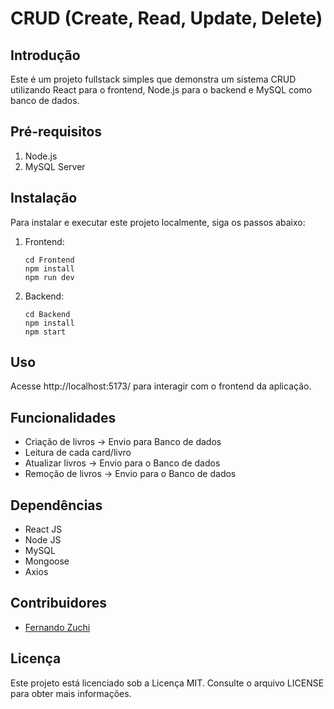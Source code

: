 # CRUD (Create, Read, Update, Delete)

## Introdução
Este é um projeto fullstack simples que demonstra um sistema CRUD utilizando React para o frontend, Node.js para o backend e MySQL como banco de dados.

## Pré-requisitos
1. Node.js
2. MySQL Server

## Instalação
Para instalar e executar este projeto localmente, siga os passos abaixo:

1. Frontend:
    ```
    cd Frontend
    npm install
    npm run dev
    ```
2. Backend:
    ```
    cd Backend
    npm install
    npm start
    ```

## Uso
Acesse http://localhost:5173/ para interagir com o frontend da aplicação.

## Funcionalidades
- Criação de livros -> Envio para Banco de dados
- Leitura de cada card/livro 
- Atualizar livros -> Envio para o Banco de dados
- Remoção de livros -> Envio para o Banco de dados

## Dependências
- React JS
- Node JS
- MySQL
- Mongoose
- Axios


## Contribuidores
- [Fernando Zuchi]([https://github.com/FernandoZuchi](https://avatars.githubusercontent.com/u/127436816?v=4))

## Licença
Este projeto está licenciado sob a Licença MIT. Consulte o arquivo LICENSE para obter mais informações.
